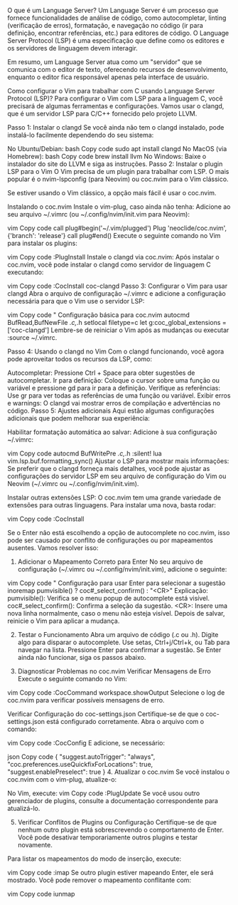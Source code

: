 O que é um Language Server?
Um Language Server é um processo que fornece funcionalidades de análise de código, como autocompletar, linting (verificação de erros), formatação, e navegação no código (ir para definição, encontrar referências, etc.) para editores de código. O Language Server Protocol (LSP) é uma especificação que define como os editores e os servidores de linguagem devem interagir.

Em resumo, um Language Server atua como um "servidor" que se comunica com o editor de texto, oferecendo recursos de desenvolvimento, enquanto o editor fica responsável apenas pela interface de usuário.

Como configurar o Vim para trabalhar com C usando Language Server Protocol (LSP)?
Para configurar o Vim com LSP para a linguagem C, você precisará de algumas ferramentas e configurações. Vamos usar o clangd, que é um servidor LSP para C/C++ fornecido pelo projeto LLVM.

Passo 1: Instalar o clangd
Se você ainda não tem o clangd instalado, pode instalá-lo facilmente dependendo do seu sistema:

No Ubuntu/Debian:
bash
Copy code
sudo apt install clangd
No MacOS (via Homebrew):
bash
Copy code
brew install llvm
No Windows: Baixe o instalador do site do LLVM e siga as instruções.
Passo 2: Instalar o plugin LSP para o Vim
O Vim precisa de um plugin para trabalhar com LSP. O mais popular é o nvim-lspconfig (para Neovim) ou coc.nvim para o Vim clássico.

Se estiver usando o Vim clássico, a opção mais fácil é usar o coc.nvim.

Instalando o coc.nvim
Instale o vim-plug, caso ainda não tenha: Adicione ao seu arquivo ~/.vimrc (ou ~/.config/nvim/init.vim para Neovim):

vim
Copy code
call plug#begin('~/.vim/plugged')
Plug 'neoclide/coc.nvim', {'branch': 'release'}
call plug#end()
Execute o seguinte comando no Vim para instalar os plugins:

vim
Copy code
:PlugInstall
Instale o clangd via coc.nvim: Após instalar o coc.nvim, você pode instalar o clangd como servidor de linguagem C executando:

vim
Copy code
:CocInstall coc-clangd
Passo 3: Configurar o Vim para usar clangd
Abra o arquivo de configuração ~/.vimrc e adicione a configuração necessária para que o Vim use o servidor LSP:

vim
Copy code
" Configuração básica para coc.nvim
autocmd BufRead,BufNewFile *.c,*.h setlocal filetype=c
let g:coc_global_extensions = ['coc-clangd']
Lembre-se de reiniciar o Vim após as mudanças ou executar :source ~/.vimrc.

Passo 4: Usando o clangd no Vim
Com o clangd funcionando, você agora pode aproveitar todos os recursos da LSP, como:

Autocompletar: Pressione Ctrl + Space para obter sugestões de autocompletar.
Ir para definição: Coloque o cursor sobre uma função ou variável e pressione gd para ir para a definição.
Verifique as referências: Use gr para ver todas as referências de uma função ou variável.
Exibir erros e warnings: O clangd vai mostrar erros de compilação e advertências no código.
Passo 5: Ajustes adicionais
Aqui estão algumas configurações adicionais que podem melhorar sua experiência:

Habilitar formatação automática ao salvar: Adicione à sua configuração ~/.vimrc:

vim
Copy code
autocmd BufWritePre *.c,*.h :silent! lua vim.lsp.buf.formatting_sync()
Ajustar o LSP para mostrar mais informações: Se preferir que o clangd forneça mais detalhes, você pode ajustar as configurações do servidor LSP em seu arquivo de configuração do Vim ou Neovim (~/.vimrc ou ~/.config/nvim/init.vim).

Instalar outras extensões LSP: O coc.nvim tem uma grande variedade de extensões para outras linguagens. Para instalar uma nova, basta rodar:

vim
Copy code
:CocInstall <nome-da-extensao>


Se o Enter não está escolhendo a opção de autocomplete no coc.nvim, isso pode ser causado por conflito de configurações ou por mapeamentos ausentes. Vamos resolver isso:

1. Adicionar o Mapeamento Correto para Enter
No seu arquivo de configuração (~/.vimrc ou ~/.config/nvim/init.vim), adicione o seguinte:

vim
Copy code
" Configuração para usar Enter para selecionar a sugestão
inoremap <silent><expr> <CR> pumvisible() ? coc#_select_confirm() : "\<CR>"
Explicação:
pumvisible(): Verifica se o menu popup de autocomplete está visível.
coc#_select_confirm(): Confirma a seleção da sugestão.
\<CR>: Insere uma nova linha normalmente, caso o menu não esteja visível.
Depois de salvar, reinicie o Vim para aplicar a mudança.

2. Testar o Funcionamento
Abra um arquivo de código (.c ou .h).
Digite algo para disparar o autocomplete.
Use setas, Ctrl+j/Ctrl+k, ou Tab para navegar na lista.
Pressione Enter para confirmar a sugestão.
Se Enter ainda não funcionar, siga os passos abaixo.

3. Diagnosticar Problemas no coc.nvim
Verificar Mensagens de Erro
Execute o seguinte comando no Vim:

vim
Copy code
:CocCommand workspace.showOutput
Selecione o log de coc.nvim para verificar possíveis mensagens de erro.

Verificar Configuração do coc-settings.json
Certifique-se de que o coc-settings.json está configurado corretamente. Abra o arquivo com o comando:

vim
Copy code
:CocConfig
E adicione, se necessário:

json
Copy code
{
  "suggest.autoTrigger": "always",
  "coc.preferences.useQuickfixForLocations": true,
  "suggest.enablePreselect": true
}
4. Atualizar o coc.nvim
Se você instalou o coc.nvim com o vim-plug, atualize-o:

No Vim, execute:
vim
Copy code
:PlugUpdate
Se você usou outro gerenciador de plugins, consulte a documentação correspondente para atualizá-lo.

5. Verificar Conflitos de Plugins ou Configuração
Certifique-se de que nenhum outro plugin está sobrescrevendo o comportamento de Enter. Você pode desativar temporariamente outros plugins e testar novamente.

Para listar os mapeamentos do modo de inserção, execute:

vim
Copy code
:imap <CR>
Se outro plugin estiver mapeando Enter, ele será mostrado. Você pode remover o mapeamento conflitante com:

vim
Copy code
iunmap <CR>
